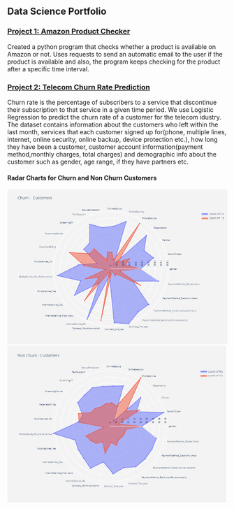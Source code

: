 ## Data Science Portfolio

### [Project 1: Amazon Product Checker](https://github.com/jeetjain420/amazonproductchecker)
Created a python program that checks whether a product is available on Amazon or not. Uses requests to send an automatic email to the user if the product is available and also, the program keeps checking for the product after a specific time interval.

### [Project 2: Telecom Churn Rate Prediction](https://github.com/jeetjain420/churn_rate_telecom)
Churn rate is the percentage of subscribers to a service that discontinue their subscription to that service in a given time period. We use Logistic Regression to predict the churn rate of a customer for the telecom idustry. The dataset contains information about the customers who left within the last month, services that each customer signed up for(phone, multiple lines, internet, online security, online backup, device protection etc.), how long they have been a customer, customer account information(payment method,monthly charges, total charges) and demographic info about the customer such as gender, age range, if they have partners etc.

#### Radar Charts for Churn and Non Churn Customers 
![](https://github.com/jeetjain420/Jeet-Jain/blob/master/images/1.PNG)
![](https://github.com/jeetjain420/Jeet-Jain/blob/master/images/2.PNG)
